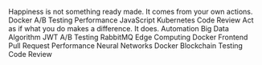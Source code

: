 Happiness is not something ready made. It comes from your own actions. Docker A/B Testing Performance JavaScript Kubernetes Code Review Act as if what you do makes a difference. It does. Automation Big Data Algorithm
JWT A/B Testing RabbitMQ Edge Computing Docker Frontend
Pull Request Performance Neural Networks Docker Blockchain Testing Code Review
